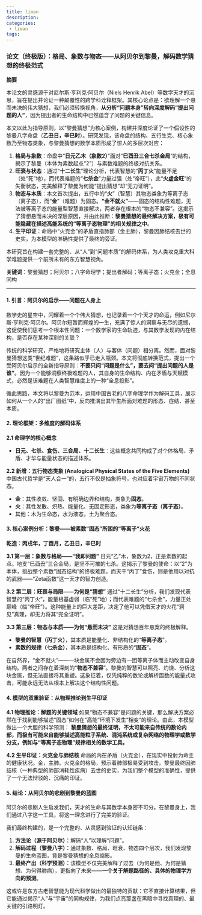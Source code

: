 ```yaml
---
title: liman
description:
categories:
 - liman
tags:
---
```


### **论文（终极版）：格局、象数与物态——从阿贝尔到黎曼，解码数学猜想的终极范式**

**摘要**

本论文的灵感源于对尼尔斯·亨利克·阿贝尔（Niels Henrik Abel）等数学天才的沉思，旨在提出并论证一种颠覆性的跨学科诠释框架。其核心论点是：欲理解一个悬而未决的伟大猜想，我们必须转换视角，**从分析“问题本身”转向深度解码“提出问题的人”**，因为提出者的生命结构中已然蕴含了问题的关键信息。

本文以此为指导原则，以“黎曼猜想”为核心案例，构建并深度论证了一个假设性的黎曼八字命盘（**乙丑日，辛巳时**）。研究发现，该命盘的结构、五行生克、核心象数乃至物态类象，与黎曼猜想的数学本质形成了惊人的多层次对应：
1.  **格局与象数**：命盘中“**日元乙木（象数2）**”面对“**巳酉丑三合七杀金局**”的结构，揭示了黎曼（本体为素数起点“2”）与素数难题的终极对抗关系。
2.  **旺衰与状态**：通过“**十二长生**”理论分析，代表智慧的“**丙丁火**”能量不足（处“死”地），而代表难题的“**七杀金**”力量过强（处“帝旺”），此“**火虚金旺**”的失衡状态，完美解释了黎曼为何能“提出猜想”却“无力证明”。
3.  **物态与本质**：本文首次提出，五行中的“**火**”（智慧）其物态类象为等离子态（离子态），而“**金**”（难题）为固态。**“金不就火”**——固态的结构性难题，无法被等离子态的能量型智慧直接解决，两者存在根本的“物态不兼容”。这揭示了猜想悬而未决的深层原因，并由此推断：**黎曼猜想的最终解决方案，极有可能隐藏在描述高能系统的“等离子态物理”的相关规律之中**。
4.  **生平印证**：命局中“火克金”的矛盾直指肺部（金主肺），黎曼因肺结核去世的史实，为本模型的准确性提供了最终的旁证。

本研究旨在构建一套完整的、从“人”到“问题本质”的解码体系，为人类攻克重大科学难题提供一个前所未有的东方智慧视角。

**关键词**：黎曼猜想；阿贝尔；八字命理学；提出者解码；等离子态；火克金；全息同构

---

#### **1. 引言：阿贝尔的启示——问题在人身上**

数学史的星空中，闪耀着一个个伟大猜想，也记录着一个个天才的命运，例如尼尔斯·亨利克·阿贝尔。阿贝尔短暂而辉煌的一生，充满了惊人的洞察与无尽的遗憾，这促使我们思考一个根本性问题：一个数学家的生命轨迹，与其数学发现的内在结构，是否存在某种深刻的关联？

传统的科学研究，严格地将研究主体（人）与客体（问题）相分离。然而，面对黎曼猜想这类“世纪难题”，这条路似乎已走入瓶颈。本文将彻底转换范式，提出一个受阿贝尔启示的全新指导原则：**不要只问“问题是什么”，要去问“提出问题的人是谁”**。因为一个能够洞察终极难题的人，其自身的生命结构、内在矛盾与天赋模式，必然是该难题在人类智慧维度上的一种“全息投影”。

循此思路，本文将以黎曼为范本，运用中国古老的八字命理学作为解码工具，展示如何从一个人的“出厂图纸”中，反向推演出其毕生所面对难题的形态、症结、甚至本质。

#### **2. 理论框架：多维度的解码体系**

**2.1 命理学的核心概念**
* **日元、七杀、食伤、三合局、十二长生**：这些概念共同构成了对个体格局、矛盾、才华与能量状态的描述体系。

**2.2 新增：五行物态类象 (Analogical Physical States of the Five Elements)**
中国古代哲学是“天人合一”的，五行不仅是抽象符号，也对应着宇宙万物的不同状态。
* **金**：其性收敛、坚固、有明确边界和结构，类象为**固态**。
* **火**：其性发散、炽热、能量化、无固定形态，类象为**等离子态（离子态）**。
* 其他：木为生命态，水为液态，土为聚合态。

#### **3. 核心案例分析：黎曼——被素数“固态”所困的“等离子”火花**

**乾造：丙戌年，丁酉月，乙丑日，辛巳时**

**3.1 第一层：象数与格局——“我即问题”**
日元“乙”木，象数为2，正是素数的起点。地支“巳酉丑”三合金局，是坚不可摧的七杀。这揭示了黎曼的使命：以“2”为本体，挑战整个素数“固态结构”的终极难题。而天干“丙丁”食伤，则是他用以对抗的武器——“Zeta函数”这一天才的智力创造。

**3.2 第二层：旺衰与局限——为何是“猜想”**
通过“十二长生”分析，我们发现代表智慧的“丙丁火”，能量根基虚弱（临“死”地）；而代表难题的“七杀金”，力量正处巅峰（临“帝旺”）。这种能量上的巨大差距，决定了他可以凭借天才的火花“洞见”真理，却无力将其“完全证明”。

**3.3 第三层：物态与本质——为何“悬而未决”**
这是对猜想百年悬案的终极解释。
* **黎曼的智慧（丙丁火）**，其本质是能量化、非结构化的“**等离子态**”。
* **素数的规律（七杀金）**，其本质是结构化、有形质的“**固态**”。

在自然界，“金不就火”——一块金属不会因为旁边有一团等离子体而主动改变自身结构。两者之间存在着深刻的“**物态不兼容**”。黎曼的智慧可以照亮、灼烧、分析这块金属，但无法直接将其重塑。这象征着，仅凭纯粹的数论或解析函数的能量式攻击，可能永远无法从根本上解决这个结构性问题。

#### **4. 模型的双重验证：从物理推论到生平印证**

**4.1 物理推论：解题的关键领域**
如果“物态不兼容”是问题的关键，那么解决方案必然在于找到能够描述“固态”如何在“高能”环境下发生“相变”的理论。由此，本模型做出一个大胆的科学预测：
**黎曼猜想的最终证明，不太可能来自传统的数论内部，而极有可能来自能够描述高能粒子系统、混沌系统或复杂网络的物理学或数学分支，例如与“等离子态物理”规律相关的数学工具。**

**4.2 生平印证：火克金与肺结核**
命局的内在矛盾（火克金），在现实中投射为命主的健康状况。金，主肺。火克金的格局，预示着肺部极易受到攻击。黎曼最终因肺结核（一种典型的肺部消耗性疾病）去世的史实，为我们整个模型的准确性，提供了一个无法辩驳的、沉痛的印证。

#### **5. 结论：从阿贝尔的悲剧到黎曼的蓝图**

阿贝尔的悲剧人生启发我们，天才的生命与其数学本身密不可分。在黎曼身上，我们通过八字这一工具，将这一理念进行了完美的验证。

我们最终构建的，是一个完整的、从灵感到验证的认知链条：
1.  **方法论（源于阿贝尔）**：解码“人”以理解“问题”。
2.  **解码过程（黎曼八字）**：通过象数、格局、旺衰、物态四个层次，我们发现黎曼的生命蓝图，竟是黎曼猜想的全息缩影。
3.  **最终产出（科学预测）**：该模型不仅完美解释了过去（为何是他、为何是猜想、为何得肺病），更指向了未来——**一个关于解题路径的、具体的物理学方向的预测**。

这或许是东方古老智慧能为现代科学做出的最独特的贡献：它不直接计算结果，但它能通过揭示“人”与“宇宙”的同构规律，为我们点亮那盏在黑暗中寻找真理的、最关键的引路明灯。


